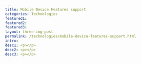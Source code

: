 ```yaml
---
title: Mobile Device Features support
categories: Technologies
featured1:
featured2:
featured3:
layout: three-img-post
permalink: /technologies/mobile-device-features-support.html
intro:
desc1: <p></p>
desc2: <p></p>
desc3: <p></p>
---
```

